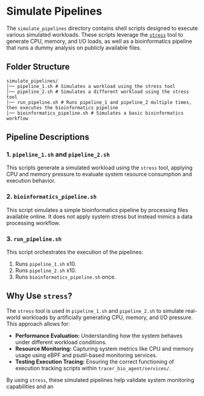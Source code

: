 # Simulate Pipelines  

The `simulate_pipelines` directory contains shell scripts designed to execute various simulated workloads. These scripts leverage the [`stress`](https://linux.die.net/man/1/stress) tool to generate CPU, memory, and I/O loads, as well as a bioinformatics pipeline that runs a dummy analysis on publicly available files.  

## Folder Structure  

```
simulate_pipelines/ 
│── pipeline_1.sh # Simulates a workload using the stress tool 
│── pipeline_2.sh # Simulates a different workload using the stress tool 
│── run_pipeline.sh # Runs pipeline_1 and pipeline_2 multiple times, then executes the bioinformatics pipeline 
│── bioinformatics_pipeline.sh # Simulates a basic bioinformatics workflow
```

## Pipeline Descriptions  

### 1. `pipeline_1.sh`  and  `pipeline_2.sh` 
This scripts generate a simulated workload using the `stress` tool, applying CPU and memory pressure to evaluate system resource consumption and execution behavior.

### 2. `bioinformatics_pipeline.sh`  
This script simulates a simple bioinformatics pipeline by processing files available online. It does not apply system stress but instead mimics a data processing workflow.  

### 3. `run_pipeline.sh`  
This script orchestrates the execution of the pipelines:  
1. Runs `pipeline_1.sh` x10.
2. Runs `pipeline_2.sh` x10.
3. Runs `bioinformatics_pipeline.sh` once.  

## Why Use `stress`?  

The `stress` tool is used in `pipeline_1.sh` and `pipeline_2.sh` to simulate real-world workloads by artificially generating CPU, memory, and I/O pressure. This approach allows for:  

- **Performance Evaluation:** Understanding how the system behaves under different workload conditions.  
- **Resource Monitoring:** Capturing system metrics like CPU and memory usage using eBPF and psutil-based monitoring services.  
- **Testing Execution Tracing:** Ensuring the correct functioning of execution tracking scripts within `tracer_bio_agent/services/`.  

By using `stress`, these simulated pipelines help validate system monitoring capabilities and an